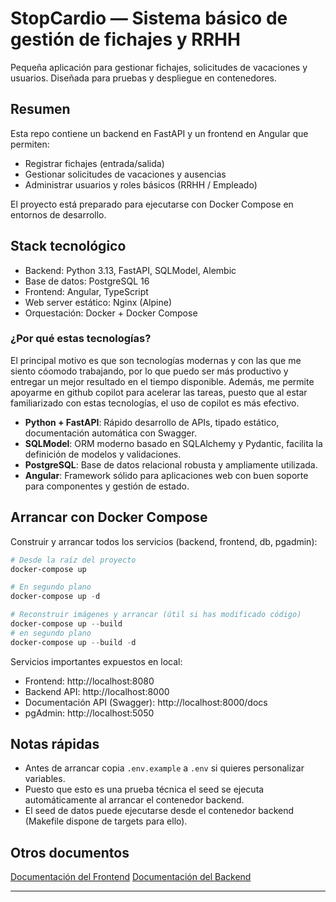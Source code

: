 # StopCardio — Sistema básico de gestión de fichajes y RRHH

Pequeña aplicación para gestionar fichajes, solicitudes de vacaciones y usuarios. Diseñada para pruebas y despliegue en contenedores.

## Resumen

Esta repo contiene un backend en FastAPI y un frontend en Angular que permiten:
- Registrar fichajes (entrada/salida)
- Gestionar solicitudes de vacaciones y ausencias
- Administrar usuarios y roles básicos (RRHH / Empleado)

El proyecto está preparado para ejecutarse con Docker Compose en entornos de desarrollo.

## Stack tecnológico

- Backend: Python 3.13, FastAPI, SQLModel, Alembic
- Base de datos: PostgreSQL 16
- Frontend: Angular, TypeScript
- Web server estático: Nginx (Alpine)
- Orquestación: Docker + Docker Compose

### ¿Por qué estas tecnologías?

El principal motivo es que son tecnologías modernas y con las que me siento cóomodo trabajando, por lo que puedo ser más productivo y entregar un mejor resultado en el tiempo disponible. Además, me permite apoyarme en github copilot para acelerar las tareas, puesto que al estar familiarizado con estas tecnologías, el uso de copilot es más efectivo.

- **Python + FastAPI**: Rápido desarrollo de APIs, tipado estático, documentación automática con Swagger.
- **SQLModel**: ORM moderno basado en SQLAlchemy y Pydantic, facilita la definición de modelos y validaciones.
- **PostgreSQL**: Base de datos relacional robusta y ampliamente utilizada.
- **Angular**: Framework sólido para aplicaciones web con buen soporte para componentes y gestión de estado.

## Arrancar con Docker Compose

Construir y arrancar todos los servicios (backend, frontend, db, pgadmin):

```powershell
# Desde la raíz del proyecto
docker-compose up

# En segundo plano
docker-compose up -d

# Reconstruir imágenes y arrancar (útil si has modificado código)
docker-compose up --build
# en segundo plano
docker-compose up --build -d
```

Servicios importantes expuestos en local:

- Frontend: http://localhost:8080
- Backend API: http://localhost:8000
- Documentación API (Swagger): http://localhost:8000/docs
- pgAdmin: http://localhost:5050

## Notas rápidas

- Antes de arrancar copia `.env.example` a `.env` si quieres personalizar variables.
- Puesto que esto es una prueba técnica el seed se ejecuta automáticamente al arrancar el contenedor backend.
- El seed de datos puede ejecutarse desde el contenedor backend (Makefile dispone de targets para ello).

## Otros documentos

[Documentación del Frontend](frontend/README.md)
[Documentación del Backend](backend/README.md)

---
 
